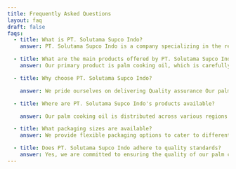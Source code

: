 ```yaml
---
title: Frequently Asked Questions
layout: faq
draft: false
faqs:
  - title: What is PT. Solutama Supco Indo?
    answer: PT. Solutama Supco Indo is a company specializing in the repacking and trade of palm cooking oil. We also manufacture high-quality palm cooking oil at competitive market prices, ensuring customer satisfaction and market trust.

  - title: What are the main products offered by PT. Solutama Supco Indo?
    answer: Our primary product is palm cooking oil, which is carefully packaged in bottles of various sizes, plastic,pouches with different packaging options These products are well-known and widely distributed in the market.

  - title: Why choose PT. Solutama Supco Indo?

    answer: We pride ourselves on delivering Quality assurance Our palm cooking oil meets high-quality standards to ensure safety and taste. We offer affordable prices to meet market demand. Our products are trusted by consumers and have a strong presence in the market.

  - title: Where are PT. Solutama Supco Indo's products available?

    answer: Our palm cooking oil is distributed across various regions and is easily accessible in marketplaces, retail stores, and supermarkets nationwide.

  - title: What packaging sizes are available?
    answer: We provide flexible packaging options to cater to different customer needs. These include various sizes in both bottle and plastic pouch formats.

  - title: Does PT. Solutama Supco Indo adhere to quality standards?
    answer: Yes, we are committed to ensuring the quality of our palm cooking oil by following stringent production and repacking processes. This guarantees that our products are safe, healthy, and meet consumer expectations.
---
```

